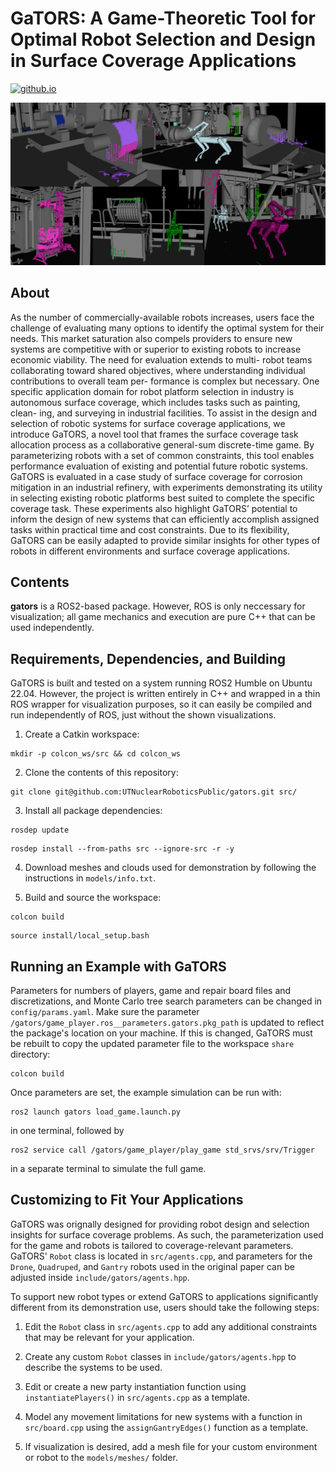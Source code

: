 # GaTORS: A Game-Theoretic Tool for Optimal Robot Selection and Design in Surface Coverage Applications

[![github.io](https://img.shields.io/badge/github.io-MainPage-black.svg)](https://utnuclearroboticspublic.github.io/gators/)

![](docs/assets/cover.png)

## About
As the number of commercially-available robots
increases, users face the challenge of evaluating many options
to identify the optimal system for their needs. This market
saturation also compels providers to ensure new systems are
competitive with or superior to existing robots to increase
economic viability. The need for evaluation extends to multi-
robot teams collaborating toward shared objectives, where
understanding individual contributions to overall team per-
formance is complex but necessary. One specific application
domain for robot platform selection in industry is autonomous
surface coverage, which includes tasks such as painting, clean-
ing, and surveying in industrial facilities. To assist in the
design and selection of robotic systems for surface coverage
applications, we introduce GaTORS, a novel tool that frames
the surface coverage task allocation process as a collaborative
general-sum discrete-time game. By parameterizing robots with
a set of common constraints, this tool enables performance
evaluation of existing and potential future robotic systems.
GaTORS is evaluated in a case study of surface coverage for
corrosion mitigation in an industrial refinery, with experiments
demonstrating its utility in selecting existing robotic platforms
best suited to complete the specific coverage task. These
experiments also highlight GaTORS’ potential to inform the
design of new systems that can efficiently accomplish assigned
tasks within practical time and cost constraints. Due to its
flexibility, GaTORS can be easily adapted to provide similar
insights for other types of robots in different environments and
surface coverage applications.

## Contents
**gators** is a ROS2-based package. However, ROS is only neccessary for visualization; all game mechanics and execution are pure C++ that can be used independently.  

## Requirements, Dependencies, and Building
GaTORS is built and tested on a system running ROS2 Humble on Ubuntu 22.04. However, the project is written entirely in C++ and wrapped in a thin ROS wrapper for visualization purposes, so it can easily be compiled and run independently of ROS, just without the shown visualizations. 

1. Create a Catkin workspace:
```
mkdir -p colcon_ws/src && cd colcon_ws
```
2. Clone the contents of this repository:
```
git clone git@github.com:UTNuclearRoboticsPublic/gators.git src/
```
3. Install all package dependencies:
```
rosdep update
```
```
rosdep install --from-paths src --ignore-src -r -y
```
4. Download meshes and clouds used for demonstration by following the instructions in ```models/info.txt```.

5. Build and source the workspace:
```
colcon build
```
```
source install/local_setup.bash
```

## Running an Example with GaTORS
Parameters for numbers of players, game and repair board files and discretizations, and Monte Carlo tree search parameters can be changed in ```config/params.yaml```. Make sure the parameter ```/gators/game_player.ros__parameters.gators.pkg_path``` is updated to reflect the package's location on your machine. If this is changed, GaTORS must be rebuilt to copy the updated parameter file to the workspace ```share``` directory:
```
colcon build
```

Once parameters are set, the example simulation can be run with:

```
ros2 launch gators load_game.launch.py
```

in one terminal, followed by 
```
ros2 service call /gators/game_player/play_game std_srvs/srv/Trigger
```
in a separate terminal to simulate the full game.


<!-- [](https://github.com/steven-swanbeck/game_theoretic_painting/assets/99771915/644db458-211a-4ba5-9886-ede0299eddec) -->

<!-- ![](images/game_simulation.mp4) -->

## Customizing to Fit Your Applications
GaTORS was orignally designed for providing robot design and selection insights for surface coverage problems. As such, the parameterization used for the game and robots is tailored to coverage-relevant parameters. GaTORS' ```Robot``` class is located in ```src/agents.cpp```, and parameters for the ```Drone```, ```Quadruped```, and ```Gantry``` robots used in the original paper can be adjusted inside ```include/gators/agents.hpp```. 

To support new robot types or extend GaTORS to applications significantly different from its demonstration use, users should take the following steps:
1. Edit the ```Robot``` class in ```src/agents.cpp``` to add any additional constraints that may be relevant for your application.

2. Create any custom ```Robot``` classes in ```include/gators/agents.hpp``` to describe the systems to be used. 

3. Edit or create a new party instantiation function using ```instantiatePlayers()``` in ```src/agents.cpp``` as a template. 

4. Model any movement limitations for new systems with a function in ```src/board.cpp``` using the ```assignGantryEdges()``` function as a template. 

5. If visualization is desired, add a mesh file for your custom environment or robot to the ```models/meshes/``` folder.

